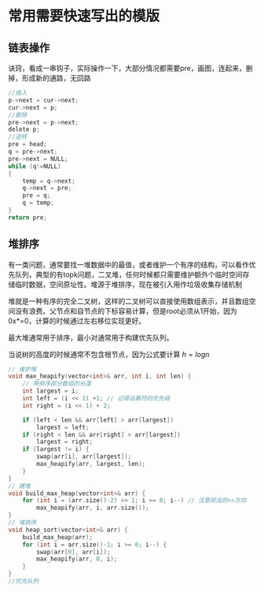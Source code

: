 # 常用需要快速写出的模版

## 链表操作

诀窍，看成一串钩子，实际操作一下，大部分情况都需要pre，画图，连起来，删掉，形成新的通路，无回路

```c
//插入
p->next = cur->next;
cur->next = p;
//删除
pre->next = p->next;
delete p;
//逆转
pre = head;
q = pre->next;
pre->next = NULL;
while (q!=NULL)
{
    temp = q->next;
    q->next = pre;
    pre = q;
    q = temp;
}
return pre;
```

## 堆排序

有一类问题，通常要找一堆数据中的最值，或者维护一个有序的结构，可以看作优先队列，典型的有topk问题，二叉堆，任何时候都只需要维护额外个临时空间存储临时数据，空间原址性。堆源于堆排序，现在被引入用作垃圾收集存储机制

堆就是一种有序的完全二叉树，这样的二叉树可以直接使用数组表示，并且数组空间没有浪费。父节点和自节点的下标容易计算，但是root必须从1开始，因为0x*=0，计算的时候通过左右移位实现更好。

最大堆通常用于排序，最小对通常用于构建优先队列。

当说树的高度的时候通常不包含根节点，因为公式要计算 $h = logn$

```c
// 维护堆
void max_heapify(vector<int>& arr, int i, int len) { 
    // 带排序部分数组的长度
    int largest = i;
    int left = (i << 1) +1; // 记得运算符的优先级
    int right = (i << 1) + 2;

    if (left < len && arr[left] > arr[largest])
        largest = left;
    if (right < len && arr[right] > arr[largest])
        largest = right;
    if (largest != i) {
        swap(arr[i], arr[largest]);
        max_heapify(arr, largest, len);
    }
}
// 建堆
void build_max_heap(vector<int>& arr) {
    for (int i = (arr.size()-2) >> 1; i >= 0; i--) // 注意除法的>>方向
        max_heapify(arr, i, arr.size());
}
// 堆排序
void heap_sort(vector<int>& arr) {
    build_max_heap(arr);
    for (int i = arr.size()-1; i >= 0; i--) {
        swap(arr[0], arr[i]);
        max_heapify(arr, 0, i);
    }
}
//优先队列

```